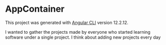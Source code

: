 # AppContainer

This project was generated with [Angular CLI](https://github.com/angular/angular-cli) version 12.2.12.

I wanted to gather the projects made by everyone who started learning software under a single project.
I think about adding new projects every day

